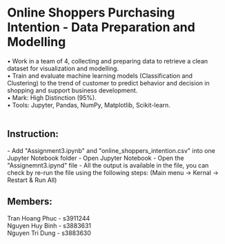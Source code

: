 <h1>Online Shoppers Purchasing Intention - Data Preparation and Modelling </h1>

•	Work in a team of 4, collecting and preparing data to retrieve a clean dataset for visualization and modelling. <br>
•	Train and evaluate machine learning models (Classification and Clustering) to the trend of customer to predict behavior and decision in shopping and support business development. <br>
•	Mark: High Distinction (95%). <br>
•	Tools: Jupyter, Pandas, NumPy, Matplotlib, Scikit-learn. <br><br>

<h2>Instruction: </h2>
- Add "Assignment3.ipynb" and "online_shoppers_intention.csv" into one Jupyter Notebook folder
- Open Jupyter Notebook
- Open the "Assignemnt3.ipynd" file
- All the output is available in the file, you can check by re-run the file using the following steps:
(Main menu -> Kernal -> Restart & Run All) <br>

<h2> Members: </h2>

Tran Hoang Phuc - s3911244 <br>
Nguyen Huy Binh - s3883631 <br>
Nguyen Tri Dung - s3883630 <br>

